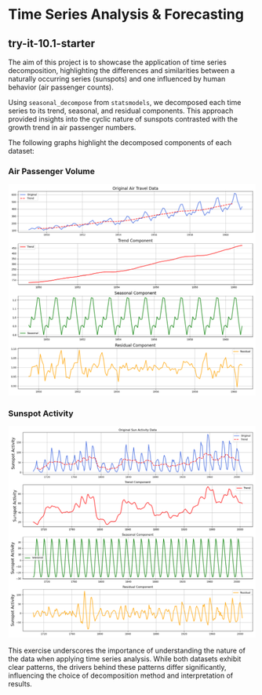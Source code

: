 # Time Series Analysis & Forecasting

## try-it-10.1-starter
The aim of this project is to showcase the application of time series decomposition, highlighting the differences and similarities between a naturally occurring series (sunspots) and one influenced by human behavior (air passenger counts).

Using `seasonal_decompose` from `statsmodels`, we decomposed each time series to its trend, seasonal, and residual components. This approach provided insights into the cyclic nature of sunspots contrasted with the growth trend in air passenger numbers.

The following graphs highlight the decomposed components of each dataset:

### Air Passenger Volume
![Air Passenger Decomposition](images/air.png)
### Sunspot Activity
![Sunspot Decomposition](images/sun.png)

This exercise underscores the importance of understanding the nature of the data when applying time series analysis. While both datasets exhibit clear patterns, the drivers behind these patterns differ significantly, influencing the choice of decomposition method and interpretation of results.



